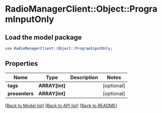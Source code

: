 # RadioManagerClient::Object::ProgramInputOnly

## Load the model package
```perl
use RadioManagerClient::Object::ProgramInputOnly;
```

## Properties
Name | Type | Description | Notes
------------ | ------------- | ------------- | -------------
**tags** | **ARRAY[int]** |  | [optional] 
**presenters** | **ARRAY[int]** |  | [optional] 

[[Back to Model list]](../README.md#documentation-for-models) [[Back to API list]](../README.md#documentation-for-api-endpoints) [[Back to README]](../README.md)



